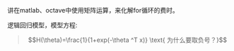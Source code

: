 讲在matlab、octave中使用矩阵运算，来化解for循环的费时。  

逻辑回归模型，模型方程:
> $$H(\theta)=\frac{1}{1+exp(-\theta ^T x)} \text{  为什么要取负号？}$$
